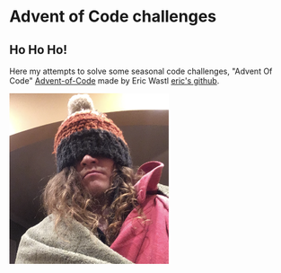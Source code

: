 # Advent of Code challenges

## Ho Ho Ho!

Here my attempts to solve some seasonal code challenges, "Advent Of Code" [Advent-of-Code](https://adventofcode.com/) made by Eric Wastl [eric's github](https://github.com/topaz).

![elf?](images/mini-elf.png)